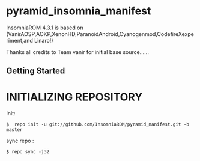 pyramid_insomnia_manifest
=================

InsomniaROM 4.3.1 is based on (VanirAOSP,AOKP,XenonHD,ParanoidAndroid,Cyanogenmod,CodefireXexperiment,and Linaro!)


Thanks all credits to Team vanir for initial base source......

Getting Started
---------------

INITIALIZING REPOSITORY
=======================

Init:

    $  repo init -u git://github.com/InsomniaROM/pyramid_manifest.git -b master




sync repo :

    $ repo sync -j32

















    
    

